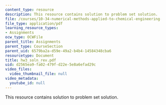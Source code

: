 ```yaml
---
content_type: resource
description: This resource contains solution to problem set solution.
file: /courses/10-34-numerical-methods-applied-to-chemical-engineering-fall-2005/d2565ea9fa02479fd22e5e8a6efad29c_hw3_soln_rev.pdf
file_type: application/pdf
learning_resource_types:
- Assignments
ocw_type: OCWFile
parent_title: Assignments
parent_type: CourseSection
parent_uid: 6579ba2a-d59e-49a2-b4b4-14584348cba6
resourcetype: Document
title: hw3_soln_rev.pdf
uid: d2565ea9-fa02-479f-d22e-5e8a6efad29c
video_files:
  video_thumbnail_file: null
video_metadata:
  youtube_id: null
---
```

This resource contains solution to problem set solution.

